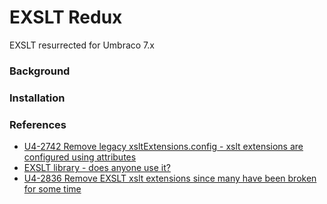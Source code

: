 # EXSLT Redux

EXSLT resurrected for Umbraco 7.x

### Background


### Installation


### References

* [U4-2742 Remove legacy xsltExtensions.config - xslt extensions are configured using attributes](http://issues.umbraco.org/issue/U4-2742)
* [EXSLT library - does anyone use it?](https://groups.google.com/forum/#!msg/umbraco-dev/1-lhkqfe3xs/rrbZCknMAlAJ)
* [U4-2836 Remove EXSLT xslt extensions since many have been broken for some time](http://issues.umbraco.org/issue/U4-2836)
